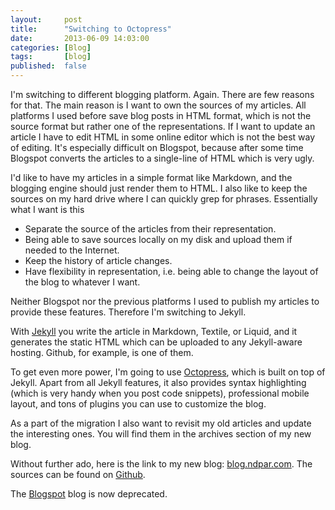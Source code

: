 ```yaml
---
layout:     post
title:      "Switching to Octopress"
date:       2013-06-09 14:03:00
categories: [Blog]
tags:       [blog]
published:  false
---
```



I'm switching to different blogging platform. Again. There are few reasons for that. The main reason is I want to own the sources of my articles. All platforms I used before save blog posts in HTML format, which is not the source format but rather one of the representations. If I want to update an article I have to edit HTML in some online editor which is not the best way of editing. It's especially difficult on Blogspot, because after some time Blogspot converts the articles to a single-line of HTML which is very ugly.

I'd like to have my articles in a simple format like Markdown, and the blogging engine should just render them to HTML. I also like to keep the sources on my hard drive where I can quickly grep for phrases. Essentially what I want is this

- Separate the source of the articles from their representation.
- Being able to save sources locally on my disk and upload them if needed to the Internet.
- Keep the history of article changes.
- Have flexibility in representation, i.e. being able to change the layout of the blog to whatever I want.

Neither Blogspot nor the previous platforms I used to publish my articles to provide these features. Therefore I'm switching to Jekyll.

With [Jekyll][1] you write the article in Markdown, Textile, or Liquid, and it generates the static HTML which can be uploaded to any Jekyll-aware hosting. Github, for example, is one of them.

To get even more power, I'm going to use [Octopress][2], which is built on top of Jekyll. Apart from all Jekyll features, it also provides syntax highlighting (which is very handy when you post code snippets), professional mobile layout, and tons of plugins you can use to customize the blog.

As a part of the migration I also want to revisit my old articles and update the interesting ones. You will find them in the archives section of my new blog.

Without further ado, here is the link to my new blog: [blog.ndpar.com][3]. The sources can be found on [Github][4].

The [Blogspot][5] blog is now deprecated.


[1]: http://jekyllrb.com/
[2]: http://octopress.org/
[3]: http://blog.ndpar.com/
[4]: http://github.com/ndpar/ndpar.github.com/tree/source/source/_posts
[5]: http://ndpar.blogspot.com
